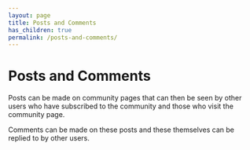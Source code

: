 ```yaml
---
layout: page 
title: Posts and Comments
has_children: true
permalink: /posts-and-comments/
---
```


# Posts and Comments

Posts can be made on community pages that can then be seen by other users who have subscribed to the community and those who visit the community page.

Comments can be made on these posts and these themselves can be replied to by other users.